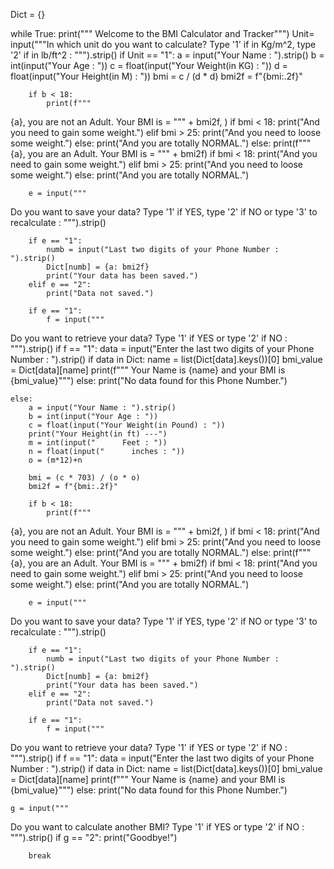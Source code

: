 Dict = {}

while True:
    print("""
Welcome to the BMI Calculator and Tracker""")
    Unit= input("""In which unit do you want to calculate?
Type '1' if in Kg/m^2, type '2' if in lb/ft^2 : """).strip()
    if Unit == "1":
        a = input("Your Name : ").strip()
        b = int(input("Your Age : "))
        c = float(input("Your Weight(in KG) : "))
        d = float(input("Your Height(in M) : "))
        bmi = c / (d * d)
        bmi2f = f"{bmi:.2f}"

        if b < 18:
            print(f"""
{a}, you are not an Adult.
Your BMI is = """ + bmi2f, )
            if bmi < 18:
                print("And you need to gain some weight.")
            elif bmi > 25:
                print("And you need to loose some weight.")
            else:
                print("And you are totally NORMAL.")
        else:
            print(f"""
{a}, you are an Adult.
Your BMI is = """ + bmi2f)
            if bmi < 18:
                print("And you need to gain some weight.")
            elif bmi > 25:
                print("And you need to loose some weight.")
            else:
                print("And you are totally NORMAL.")

        e = input("""
Do you want to save your data?
Type '1' if YES, type '2' if NO or type '3' to recalculate : """).strip()

        if e == "1":
            numb = input("Last two digits of your Phone Number : ").strip()
            Dict[numb] = {a: bmi2f}
            print("Your data has been saved.")
        elif e == "2":
            print("Data not saved.")

        if e == "1":
            f = input("""
Do you want to retrieve your data?
Type '1' if YES or type '2' if NO : """).strip()
            if f == "1":
                data = input("Enter the last two digits of your Phone Number : ").strip()
                if data in Dict:
                    name = list(Dict[data].keys())[0]
                    bmi_value = Dict[data][name]
                    print(f"""
Your Name is {name} and your BMI is {bmi_value}""")
                else:
                    print("No data found for this Phone Number.")

    else:
        a = input("Your Name : ").strip()
        b = int(input("Your Age : "))
        c = float(input("Your Weight(in Pound) : "))
        print("Your Height(in ft) ---")
        m = int(input("      Feet : "))
        n = float(input("      inches : "))
        o = (m*12)+n

        bmi = (c * 703) / (o * o)
        bmi2f = f"{bmi:.2f}"

        if b < 18:
            print(f"""
{a}, you are not an Adult.
Your BMI is = """ + bmi2f, )
            if bmi < 18:
                print("And you need to gain some weight.")
            elif bmi > 25:
                print("And you need to loose some weight.")
            else:
                print("And you are totally NORMAL.")
        else:
            print(f"""
{a}, you are an Adult.
Your BMI is = """ + bmi2f)
            if bmi < 18:
                print("And you need to gain some weight.")
            elif bmi > 25:
                print("And you need to loose some weight.")
            else:
                print("And you are totally NORMAL.")

        e = input("""
Do you want to save your data?
Type '1' if YES, type '2' if NO or type '3' to recalculate : """).strip()

        if e == "1":
            numb = input("Last two digits of your Phone Number : ").strip()
            Dict[numb] = {a: bmi2f}
            print("Your data has been saved.")
        elif e == "2":
            print("Data not saved.")

        if e == "1":
            f = input("""
Do you want to retrieve your data?
Type '1' if YES or type '2' if NO : """).strip()
            if f == "1":
                data = input("Enter the last two digits of your Phone Number : ").strip()
                if data in Dict:
                    name = list(Dict[data].keys())[0]
                    bmi_value = Dict[data][name]
                    print(f"""
Your Name is {name} and your BMI is {bmi_value}""")
                else:
                    print("No data found for this Phone Number.")

    g = input("""
Do you want to calculate another BMI?
Type '1' if YES or type '2' if NO : """).strip()
    if g == "2":
        print("Goodbye!")

        break
